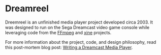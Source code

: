 # Dreamreel

Dreemreel is an unfinished media player project developed circa 2003. It was designed to run on the Sega Dreamcast video game console while leveraging code from the [FFmpeg](https://ffmpeg.org/) and [xine](https://www.xine-project.org/home) projects.

For more information about the project, code, and design philosophy, read this post-mortem blog post: [Writing a Dreamcast Media Player](https://multimedia.cx/eggs/writing-a-dreamcast-media-player/).
